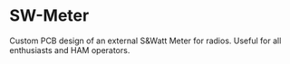 # SW-Meter
Custom PCB design of an external S&amp;Watt Meter for radios. Useful for all enthusiasts and HAM operators.

